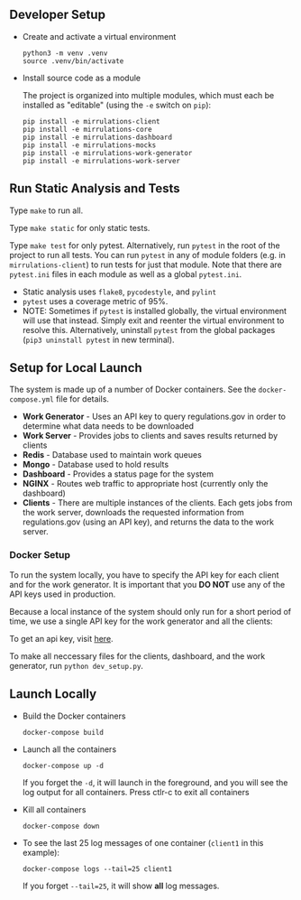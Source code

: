 
## Developer Setup

* Create and activate a virtual environment

  ```
  python3 -m venv .venv
  source .venv/bin/activate
  ```

* Install source code as a module

  The project is organized into multiple modules, which must each be installed as "editable"
  (using the `-e` switch on `pip`):

  ```
  pip install -e mirrulations-client
  pip install -e mirrulations-core
  pip install -e mirrulations-dashboard
  pip install -e mirrulations-mocks
  pip install -e mirrulations-work-generator 
  pip install -e mirrulations-work-server
  ```

## Run Static Analysis and Tests

Type `make` to run all. 

Type `make static` for only static tests.

Type `make test` for only pytest.  Alternatively, run `pytest` in the root of
the project to run all tests.  You can run `pytest` in any of module folders
(e.g. in `mirrulations-client`) to run tests for just that module.  Note that
there are `pytest.ini` files in each module as well as a global `pytest.ini`.

* Static analysis uses `flake8`, `pycodestyle`, and `pylint`
* `pytest` uses a coverage metric of 95%.
* NOTE: Sometimes if `pytest` is installed globally, the virtual environment will use that instead. Simply exit and reenter the virtual environment to resolve this.
  Alternatively, uninstall `pytest` from the global packages (`pip3 uninstall pytest` in new terminal).


## Setup for Local Launch

The system is made up of a number of Docker containers.  See the `docker-compose.yml` file for details.

* **Work Generator** - Uses an API key to query regulations.gov in order to determine what data needs to be downloaded
* **Work Server** - Provides jobs to clients and saves results returned by clients
* **Redis** - Database used to maintain work queues
* **Mongo** - Database used to hold results
* **Dashboard** - Provides a status page for the system
* **NGINX** - Routes web traffic to appropriate host (currently only the dashboard)
* **Clients** - There are multiple instances of the clients.  Each gets jobs from the work server, downloads the requested information from regulations.gov (using an API key), and returns the data to the work server.

### Docker Setup

To run the system locally, you have to specify the API key for each client and for the work generator.  It is important that you **DO NOT** use any of the API keys used in production.

Because a local instance of the system should only run for a short period of time, we use a single API key for the work generator and all the clients:

To get an api key, visit [here](https://open.gsa.gov/api/regulationsgov/). 

To make all neccessary files for the clients, dashboard, and the work generator, run `python dev_setup.py`.

## Launch Locally

* Build the Docker containers

  ```
  docker-compose build
  ```
  
* Launch all the containers

  ```
  docker-compose up -d
  ```
  
  If you forget the `-d`, it will launch in the foreground, and you will see the log output for all containers.  Press ctlr-c to exit all containers
  
* Kill all containers

  ```
  docker-compose down
  ```
  
* To see the last 25 log messages of one container (`client1` in this example):

  ```
  docker-compose logs --tail=25 client1
  ```
  
  If you forget `--tail=25`, it will show **all** log messages.
